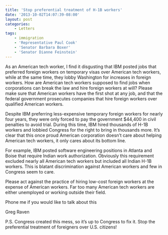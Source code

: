 ```yaml
---
title: 'Stop preferential treatment of H-1B workers'
date: '2013-10-02T14:07:39-08:00'
layout: post
categories:
    - Letters
tags:
    - immigration
    - 'Representative Paul Cook'
    - 'Senator Barbara Boxer'
    - 'Senator Dianne Feinstein'
---
```


As an American tech worker, I find it disgusting that IBM posted jobs that preferred foreign workers on temporary visas over American tech workers, while at the same time, they lobby Washington for increases in foreign workers. How are American tech workers supposed to find jobs when corporations can break the law and hire foreign workers at will? Please make sure that American workers have the first shot at any job, and that the federal government prosecutes companies that hire foreign workers over qualified American workers.  
  
Despite IBM preferring less-expensive temporary foreign workers for nearly four years, they were only forced to pay the government $44,400 in civil penalties to avoid trial. During this time, IBM hired thousands of H-1B workers and lobbied Congress for the right to bring in thousands more. It’s clear that this once proud American corporation doesn’t care about helping American tech workers, it only cares about its bottom line.

For example, IBM posted software engineering positions in Atlanta and Boise that require Indian work authorization. Obviously this requirement excluded nearly all American tech workers but included all Indian H-1B workers. This is blatant discrimination against American workers and few in Congress seem to care.

Please act against the practice of hiring low-cost foreign workers at the expense of American workers. Far too many American tech workers are either unemployed or working outside their field.

Phone me if you would like to talk about this

Greg Raven

P.S. Congress created this mess, so it’s up to Congress to fix it. Stop the preferential treatment of foreigners over U.S. citizens!